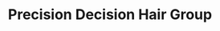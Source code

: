 ---
title: "Precision Decision Hair Group"
url: /austin/precision-decision-hair-group/
shop: Friseur
---